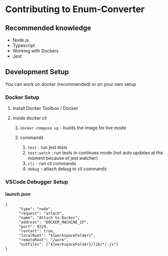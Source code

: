 # Contributing to Enum-Converter

## Recommended knowledge

* Node.js
* Typescript
* Working with Dockers
* Jest

## Development Setup

You can work on docker (recommended) or on your own setup

### Docker Setup

1.  Install Docker Toolbox / Docker
2.  Inside docker cli

    1.  `docker-compose up` - builds the image for live mode
    2.  commands

        1.  `test` : run jest tests
        2.  `test:watch` : run tests in continues mode
            (not auto updates at the moment because of jest watcher)
        3.  `cli` - run cli commands
        4.  `debug` - attach debug to cli commands

### VSCode Debugger Setup

#### launch.json

```
{
      "type": "node",
      "request": "attach",
      "name": "Attach to Docker",
      "address": "DOCKER_MACHINE_IP",
      "port": 9229,
      "restart": true,
      "localRoot": "${workspaceFolder}",
      "remoteRoot": "/work",
      "outFiles": ["${workspaceFolder}/lib/*/.js"]
}
```
